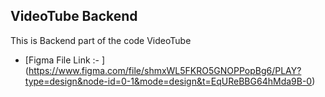 ## VideoTube Backend

This is Backend part of the code VideoTube
- [Figma File Link :- ] (https://www.figma.com/file/shmxWL5FKRO5GNOPPopBg6/PLAY?type=design&node-id=0-1&mode=design&t=EqUReBBG64hMda9B-0)